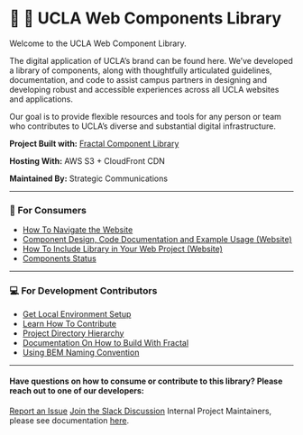 # :school_satchel: :nut_and_bolt: UCLA Web Components Library

Welcome to the UCLA Web Component Library.

The digital application of UCLA’s brand can be found here. We’ve developed a library of components, along with thoughtfully articulated guidelines, documentation, and code to assist campus partners in designing and developing robust and accessible experiences across all UCLA websites and applications.

Our goal is to provide flexible resources and tools for any person or team who contributes to UCLA’s diverse and substantial digital infrastructure.

**Project Built with:** [Fractal Component Library](https://fractal.build/)

**Hosting With:** AWS S3 + CloudFront CDN

**Maintained By:** Strategic Communications

---

### :pencil: For Consumers
- [How To Navigate the Website](./docs/consumers/navigatingSite.md)
- [Component Design, Code Documentation and Example Usage (Website)](https://webcomponents.ucla.edu/)
- [How To Include Library in Your Web Project (Website)](https://webcomponents.ucla.edu/build/1.0.0-beta.7/docs/installation/download.html)
- [Components Status](./docs/consumers/componentStatus.md)

---

### :computer: For Development Contributors
- [Get Local Environment Setup](./docs/contributors/getSetup.md)
- [Learn How To Contribute](./docs/contributors/howToContribute.md)
- [Project Directory Hierarchy](./docs/contributors/projectHierarchy.md)
- [Documentation On How to Build With Fractal](https://fractal.build/guide/documentation/)
- [Using BEM Naming Convention](./docs/contributors/namingConvention.md)

---

#### Have questions on how to consume or contribute to this library? Please reach out to one of our developers:
[ Report an Issue](https://bitbucket.org/uclaucomm/ucla-bruin-components/issues?status=new&status=open)
[Join the Slack Discussion](https://ucla.slack.com/archives/G01KJ3GJKHS)
Internal Project Maintainers, please see documentation [here](./docs/internal/tableofcontents.md).
